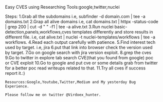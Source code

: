 Easy CVES using Researching
  Tools:google,twitter,nuclei
  
 
 
 Steps:
    1.Grab all the subdomains i.e, subfinder -d domain.com | tee -a domains.txt
    2.Grap all alive domains i.e,  cat domains.txt | httpx -status-code | grep 200 | cut -d " " -f1 | tee -a alive.txt
    3.Run nuclei basic-detection,panels,workflows,cves templates differently and store results in different file. i.e, cat alive.txt | nuclei -t nuclei-templates/workflows | tee -a workflows.
    4.Read each output carefully with patience.
    5.Find interest tech used by target. i.e, jira
    6.put that link into browser check the version used by target.
    7.Go on google search with jira version exploit.
    8.grep the cves
    9.Go to twitter in explore tab search CVE(that you found from google) poc or CVE exploit
    10.Go to google and put cve or some details grab from  twitter for a better poc read writeups related to that.
    11.Try all cves if success report it.:)
    
    
    
    
    
    
    
    
    
    
    
    Resources:Google,Youtube,Twitter,Medium and My yesterday Bug Experience.
    
    Please follow me on twitter @Virdoex_hunter.
    
    
    
